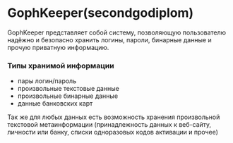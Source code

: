 # GophKeeper(secondgodiplom)

GophKeeper представляет собой систему, позволяющую пользователю надёжно и безопасно хранить логины, пароли, бинарные данные и прочую приватную информацию.

### Типы хранимой информации
- пары логин/пароль
- произвольные текстовые данные
- произвольные бинарные данные
- данные банковских карт

Так же для любых данных есть возможность хранения произвольной текстовой метаинформации (принадлежность данных к веб-сайту, личности или банку, списки одноразовых кодов активации и прочее)